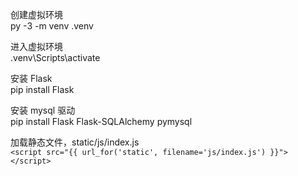 创建虚拟环境  
py -3 -m venv .venv

进入虚拟环境  
.venv\Scripts\activate

安装 Flask  
pip install Flask

安装 mysql 驱动  
pip install Flask Flask-SQLAlchemy pymysql

加载静态文件，static/js/index.js  
`<script src="{{ url_for('static', filename='js/index.js') }}"></script>`
